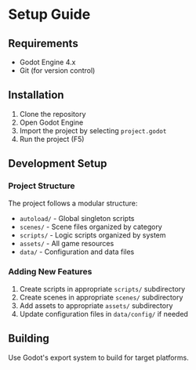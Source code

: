 # Setup Guide

## Requirements

- Godot Engine 4.x
- Git (for version control)

## Installation

1. Clone the repository
2. Open Godot Engine
3. Import the project by selecting `project.godot`
4. Run the project (F5)

## Development Setup

### Project Structure
The project follows a modular structure:
- `autoload/` - Global singleton scripts
- `scenes/` - Scene files organized by category
- `scripts/` - Logic scripts organized by system
- `assets/` - All game resources
- `data/` - Configuration and data files

### Adding New Features

1. Create scripts in appropriate `scripts/` subdirectory
2. Create scenes in appropriate `scenes/` subdirectory
3. Add assets to appropriate `assets/` subdirectory
4. Update configuration files in `data/config/` if needed

## Building

Use Godot's export system to build for target platforms.
